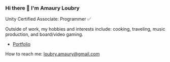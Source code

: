 ### Hi there 👋 I'm Amaury Loubry

Unity Certified Associate: Programmer ✅

Outside of work, my hobbies and interests include: cooking, traveling, music production, and board/video gaming.

* [Portfolio](https://poursmo.github.io/)

How to reach me: loubry.amaury@gmail.com
<!--
**PoursMo/PoursMo** is a ✨ _special_ ✨ repository because its `README.md` (this file) appears on your GitHub profile.

Here are some ideas to get you started:

- 🔭 I’m currently working on ...
- 🌱 I’m currently learning ...
- 👯 I’m looking to collaborate on ...
- 🤔 I’m looking for help with ...
- 💬 Ask me about ...
- 📫 How to reach me: ...
- 😄 Pronouns: ...
- ⚡ Fun fact: ...
-->
